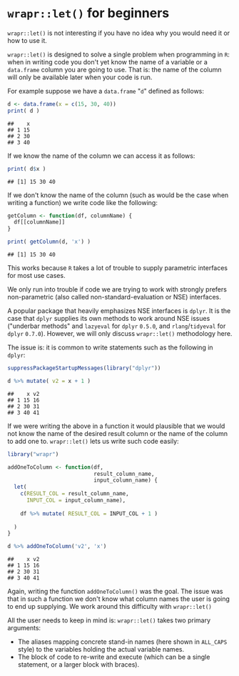`wrapr::let()` for beginners
============================

`wrapr::let()` is not interesting if you have no idea why you would need it or how to use it.

`wrapr::let()` is designed to solve a single problem when programming in `R`: when in writing code you don't yet know the name of a variable or a `data.frame` column you are going to use. That is: the name of the column will only be available later when your code is run.

For example suppose we have a `data.frame` "`d`" defined as follows:

``` r
d <- data.frame(x = c(15, 30, 40))
print( d )
```

    ##    x
    ## 1 15
    ## 2 30
    ## 3 40

If we know the name of the column we can access it as follows:

``` r
print( d$x )
```

    ## [1] 15 30 40

If we don't know the name of the column (such as would be the case when writing a function) we write code like the following:

``` r
getColumn <- function(df, columnName) {
  df[[columnName]]
}

print( getColumn(d, 'x') )
```

    ## [1] 15 30 40

This works because `R` takes a lot of trouble to supply parametric interfaces for most use cases.

We only run into trouble if code we are trying to work with strongly prefers non-parametric (also called non-standard-evaluation or NSE) interfaces.

A popular package that heavily emphasizes NSE interfaces is `dplyr`. It is the case that `dplyr` supplies its own methods to work around NSE issues ("underbar methods" and `lazyeval` for `dplyr` `0.5.0`, and `rlang`/`tidyeval` for `dplyr` `0.7.0`). However, we will only discuss `wrapr::let()` methodology here.

The issue is: it is common to write statements such as the following in `dplyr`:

``` r
suppressPackageStartupMessages(library("dplyr"))

d %>% mutate( v2 = x + 1 )
```

    ##    x v2
    ## 1 15 16
    ## 2 30 31
    ## 3 40 41

If we were writing the above in a function it would plausible that we would not know the name of the desired result column or the name of the column to add one to. `wrapr::let()` lets us write such code easily:

``` r
library("wrapr")

addOneToColumn <- function(df, 
                           result_column_name, 
                           input_column_name) {
  let(
    c(RESULT_COL = result_column_name,
      INPUT_COL = input_column_name),
    
    df %>% mutate( RESULT_COL = INPUT_COL + 1 )
    
  )
}

d %>% addOneToColumn('v2', 'x')
```

    ##    x v2
    ## 1 15 16
    ## 2 30 31
    ## 3 40 41

Again, writing the function `addOneToColumn()` was the goal. The issue was that in such a function we don't know what column names the user is going to end up supplying. We work around this difficulty with `wrapr::let()`

All the user needs to keep in mind is: `wrapr::let()` takes two primary arguments:

-   The aliases mapping concrete stand-in names (here shown in `ALL_CAPS` style) to the variables holding the actual variable names.
-   The block of code to re-write and execute (which can be a single statement, or a larger block with braces).
